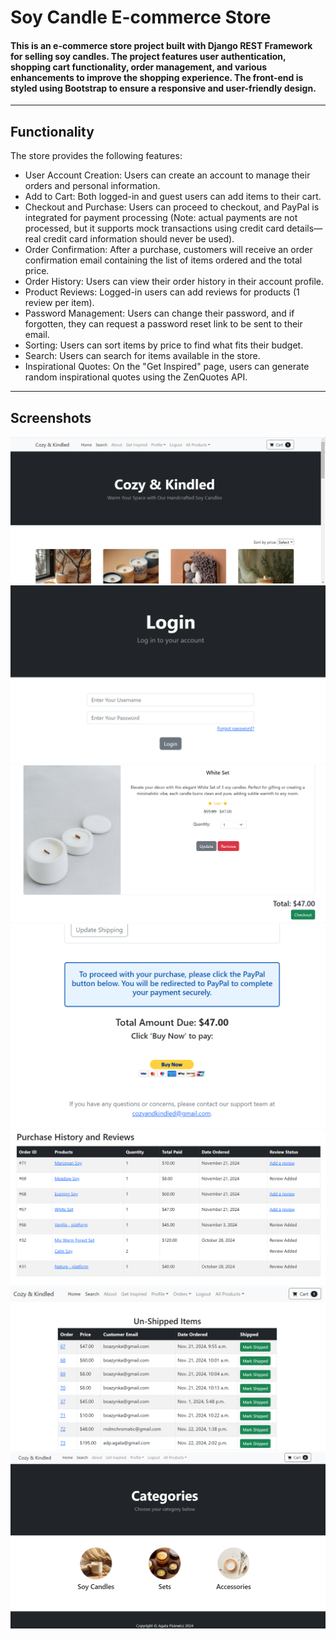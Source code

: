 # Soy Candle E-commerce Store

#### This is an e-commerce store project built with Django REST Framework for selling soy candles. The project features user authentication, shopping cart functionality, order management, and various enhancements to improve the shopping experience. The front-end is styled using Bootstrap to ensure a responsive and user-friendly design.

---
## Functionality

The store provides the following features:

- User Account Creation: Users can create an account to manage their orders and personal information.
- Add to Cart: Both logged-in and guest users can add items to their cart.
- Checkout and Purchase: Users can proceed to checkout, and PayPal is integrated for payment processing (Note: actual payments are not processed, but it supports mock transactions using credit card details—real credit card information should never be used).
- Order Confirmation: After a purchase, customers will receive an order confirmation email containing the list of items ordered and the total price.
- Order History: Users can view their order history in their account profile.
- Product Reviews: Logged-in users can add reviews for products (1 review per item).
- Password Management: Users can change their password, and if forgotten, they can request a password reset link to be sent to their email.
- Sorting: Users can sort items by price to find what fits their budget.
- Search: Users can search for items available in the store.
- Inspirational Quotes: On the "Get Inspired" page, users can generate random inspirational quotes using the ZenQuotes API.
---

## Screenshots
![home_page](screenshots/screenshot_1.png)
![login_page](screenshots/screenshot_7.png)
![product_age](screenshots/screenshot_4.png)
![paypal](screenshots/screenshot_5.png)
![order_history](screenshots/screenshot_8.png)
![admin_unshipped_page](screenshots/screenshot_15.png)
![categories](screenshots/screenshot_12.png)
